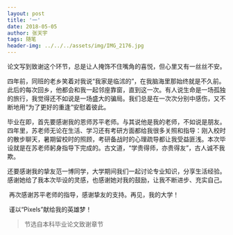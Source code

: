 ```yaml
---
layout: post
title: '一'
date: 2018-05-05
author: 张天宇
tags: 随笔
header-img: ../../../assets/img/IMG_2176.jpg
---
```

​	论文写到致谢这个环节，总是让人掩饰不住嘴角的喜悦，但心里又有一丝丝不安。

​	四年前，同班的老乡笑着对我说“我家是临沭的”，在我脑海里那始终就是不久前。此后的每次回乡，他都会和我一起邻座靠窗，直到这一次。有人说生命是一场孤独的旅行，我觉得还不如说是一场盛大的骗局。我们总是在一次次分别中感伤，又不断地用“为了更好的重逢”安慰着彼此。

​	毕业在即，首先要感谢我的恩师苏平老师。与其说他是我的老师，不如说是朋友。四年里，苏老师无论在生活、学习还有考研方面都给我很多关照和指导：刚入校时的散步聊天，暑期留校时的照顾，考研备战时的心理疏导都让我受益匪浅。本次毕设就是在苏老师躬身指导下完成的。古文道，“学贵得师，亦贵得友”，古人诚不我欺。

​	还要感谢我的挚友范一博同学，大学期间我们一起讨论专业知识，分享生活经验。感谢她给了我本次毕设的灵感，也感谢她对我的鼓励，让我不断进步、充实自己。

​	再次感谢苏平老师的指导，感谢挚友的支持。再见，我的大学！

​	谨以“Pixels”献给我的英雄梦！

> 节选自本科毕业论文致谢章节